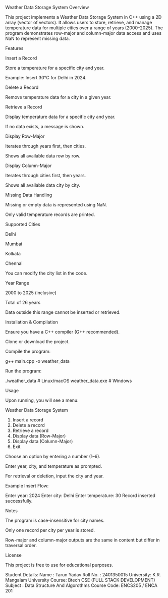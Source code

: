Weather Data Storage System
Overview

This project implements a Weather Data Storage System in C++ using a 2D array (vector of vectors). It allows users to store, retrieve, and manage temperature data for multiple cities over a range of years (2000–2025). The program demonstrates row-major and column-major data access and uses NaN to represent missing data.

Features

Insert a Record

Store a temperature for a specific city and year.

Example: Insert 30°C for Delhi in 2024.

Delete a Record

Remove temperature data for a city in a given year.

Retrieve a Record

Display temperature data for a specific city and year.

If no data exists, a message is shown.

Display Row-Major

Iterates through years first, then cities.

Shows all available data row by row.

Display Column-Major

Iterates through cities first, then years.

Shows all available data city by city.

Missing Data Handling

Missing or empty data is represented using NaN.

Only valid temperature records are printed.

Supported Cities

Delhi

Mumbai

Kolkata

Chennai

You can modify the city list in the code.

Year Range

2000 to 2025 (inclusive)

Total of 26 years

Data outside this range cannot be inserted or retrieved.

Installation & Compilation

Ensure you have a C++ compiler (G++ recommended).

Clone or download the project.

Compile the program:

g++ main.cpp -o weather_data


Run the program:

./weather_data   # Linux/macOS
weather_data.exe # Windows

Usage

Upon running, you will see a menu:

Weather Data Storage System
1. Insert a record
2. Delete a record
3. Retrieve a record
4. Display data (Row-Major)
5. Display data (Column-Major)
6. Exit


Choose an option by entering a number (1–6).

Enter year, city, and temperature as prompted.

For retrieval or deletion, input the city and year.

Example Insert Flow:

Enter year: 2024
Enter city: Delhi
Enter temperature: 30
Record inserted successfully.

Notes

The program is case-insensitive for city names.

Only one record per city per year is stored.

Row-major and column-major outputs are the same in content but differ in traversal order.

License

This project is free to use for educational purposes.



Student Details:
Name : Tarun Yadav
Roll No. : 2401350015
University: K.R. Mangalam University
Course: Btech CSE (FULL STACK DEVELOPMENT)
Subject : Data Structure And Algorothms
Course Code: ENCS205 / ENCA 201
